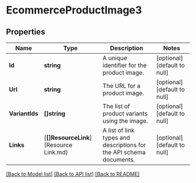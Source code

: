 # EcommerceProductImage3

## Properties
Name | Type | Description | Notes
------------ | ------------- | ------------- | -------------
**Id** | **string** | A unique identifier for the product image. | [optional] [default to null]
**Url** | **string** | The URL for a product image. | [optional] [default to null]
**VariantIds** | **[]string** | The list of product variants using the image. | [optional] [default to null]
**Links** | [**[]ResourceLink**](Resource Link.md) | A list of link types and descriptions for the API schema documents. | [optional] [default to null]

[[Back to Model list]](../README.md#documentation-for-models) [[Back to API list]](../README.md#documentation-for-api-endpoints) [[Back to README]](../README.md)

